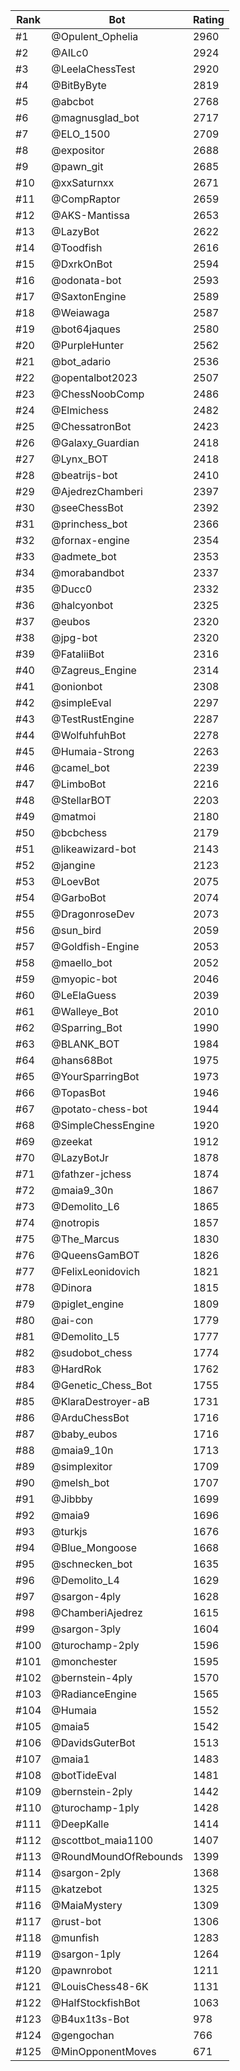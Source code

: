 Rank|Bot|Rating
---|---|---
#1|@Opulent_Ophelia|2960
#2|@AILc0|2924
#3|@LeelaChessTest|2920
#4|@BitByByte|2819
#5|@abcbot|2768
#6|@magnusglad_bot|2717
#7|@ELO_1500|2709
#8|@expositor|2688
#9|@pawn_git|2685
#10|@xxSaturnxx|2671
#11|@CompRaptor|2659
#12|@AKS-Mantissa|2653
#13|@LazyBot|2622
#14|@Toodfish|2616
#15|@DxrkOnBot|2594
#16|@odonata-bot|2593
#17|@SaxtonEngine|2589
#18|@Weiawaga|2587
#19|@bot64jaques|2580
#20|@PurpleHunter|2562
#21|@bot_adario|2536
#22|@opentalbot2023|2507
#23|@ChessNoobComp|2486
#24|@Elmichess|2482
#25|@ChessatronBot|2423
#26|@Galaxy_Guardian|2418
#27|@Lynx_BOT|2418
#28|@beatrijs-bot|2410
#29|@AjedrezChamberi|2397
#30|@seeChessBot|2392
#31|@princhess_bot|2366
#32|@fornax-engine|2354
#33|@admete_bot|2353
#34|@morabandbot|2337
#35|@Ducc0|2332
#36|@halcyonbot|2325
#37|@eubos|2320
#38|@jpg-bot|2320
#39|@FataliiBot|2316
#40|@Zagreus_Engine|2314
#41|@onionbot|2308
#42|@simpleEval|2297
#43|@TestRustEngine|2287
#44|@WolfuhfuhBot|2278
#45|@Humaia-Strong|2263
#46|@camel_bot|2239
#47|@LimboBot|2216
#48|@StellarBOT|2203
#49|@matmoi|2180
#50|@bcbchess|2179
#51|@likeawizard-bot|2143
#52|@jangine|2123
#53|@LoevBot|2075
#54|@GarboBot|2074
#55|@DragonroseDev|2073
#56|@sun_bird|2059
#57|@Goldfish-Engine|2053
#58|@maello_bot|2052
#59|@myopic-bot|2046
#60|@LeElaGuess|2039
#61|@Walleye_Bot|2010
#62|@Sparring_Bot|1990
#63|@BLANK_BOT|1984
#64|@hans68Bot|1975
#65|@YourSparringBot|1973
#66|@TopasBot|1946
#67|@potato-chess-bot|1944
#68|@SimpleChessEngine|1920
#69|@zeekat|1912
#70|@LazyBotJr|1878
#71|@fathzer-jchess|1874
#72|@maia9_30n|1867
#73|@Demolito_L6|1865
#74|@notropis|1857
#75|@The_Marcus|1830
#76|@QueensGamBOT|1826
#77|@FelixLeonidovich|1821
#78|@Dinora|1815
#79|@piglet_engine|1809
#80|@ai-con|1779
#81|@Demolito_L5|1777
#82|@sudobot_chess|1774
#83|@HardRok|1762
#84|@Genetic_Chess_Bot|1755
#85|@KlaraDestroyer-aB|1731
#86|@ArduChessBot|1716
#87|@baby_eubos|1716
#88|@maia9_10n|1713
#89|@simplexitor|1709
#90|@melsh_bot|1707
#91|@Jibbby|1699
#92|@maia9|1696
#93|@turkjs|1676
#94|@Blue_Mongoose|1668
#95|@schnecken_bot|1635
#96|@Demolito_L4|1629
#97|@sargon-4ply|1628
#98|@ChamberiAjedrez|1615
#99|@sargon-3ply|1604
#100|@turochamp-2ply|1596
#101|@monchester|1595
#102|@bernstein-4ply|1570
#103|@RadianceEngine|1565
#104|@Humaia|1552
#105|@maia5|1542
#106|@DavidsGuterBot|1513
#107|@maia1|1483
#108|@botTideEval|1481
#109|@bernstein-2ply|1442
#110|@turochamp-1ply|1428
#111|@DeepKalle|1414
#112|@scottbot_maia1100|1407
#113|@RoundMoundOfRebounds|1399
#114|@sargon-2ply|1368
#115|@katzebot|1325
#116|@MaiaMystery|1309
#117|@rust-bot|1306
#118|@munfish|1283
#119|@sargon-1ply|1264
#120|@pawnrobot|1211
#121|@LouisChess48-6K|1131
#122|@HalfStockfishBot|1063
#123|@B4ux1t3s-Bot|978
#124|@gengochan|766
#125|@MinOpponentMoves|671
